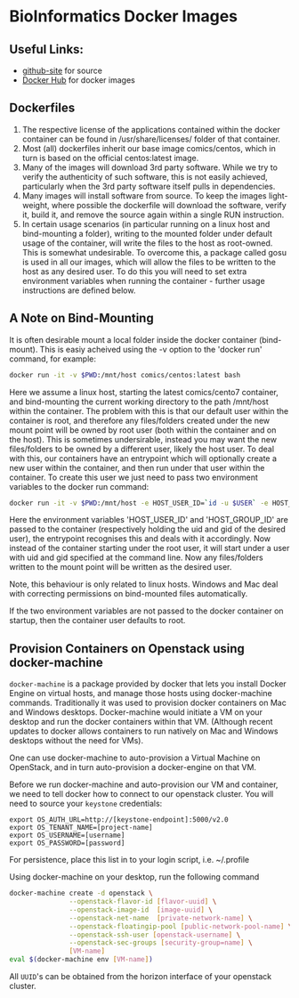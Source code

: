 # BioInformatics Docker Images

## Useful Links:
 * [github-site](https://github.com/c-omics) for source
 * [Docker Hub](https://hub.docker.com/u/comics) for docker images

## Dockerfiles
 1. The respective license of the applications contained within the docker container can be found in /usr/share/licenses/ folder of that container. 
 2. Most (all) dockerfiles inherit our base image comics/centos, which in turn is based on the official centos:latest image.
 3. Many of the images will download 3rd party software. While we try to verify the authenticity of such software, this is not easily achieved, particularly when the 3rd party software itself pulls in dependencies.
 4. Many images will install software from source. To keep the images light-weight, where possible the dockerfile will download the software, verify it, build it, and remove the source again within a single RUN instruction. 
 5. In certain usage scenarios (in particular running on a linux host and bind-mounting a folder), writing to the mounted folder under default usage of the container, will write the files to the host as root-owned. This is somewhat undesirable. To overcome this, a package called gosu is used in all our images, which will allow the files to be written to the host as any desired user. To do this you will need to set extra environment variables when running the container - further usage instructions are defined below.
 
## A Note on Bind-Mounting
It is often desirable mount a local folder inside the docker container (bind-mount). This is easiy acheived using the -v option to the 'docker run' command, for example:
```bash
docker run -it -v $PWD:/mnt/host comics/centos:latest bash
``` 
Here we assume a linux host, starting the latest comics/cento7 container, and bind-mounting the current working directory to the path /mnt/host within the container. The problem with this is that our default user within the container is root, and therefore any files/folders created under the new mount point will be owned by root user (both within the container and on the host). This is sometimes undersirable, instead you may want the new files/folders to be owned by a different user, likely the host user. To deal with this, our containers have an entrypoint which will optionally create a new user within the container, and then run under that user within the container. To create this user we just need to pass two environment variables to the docker run command:
```bash
docker run -it -v $PWD:/mnt/host -e HOST_USER_ID=`id -u $USER` -e HOST_GROUP_ID=`id -g $USER`  comics/centos:latest bash
```
Here the environment variables 'HOST_USER_ID' and 'HOST_GROUP_ID' are passed to the container (respectively holding the uid and gid of the desired user), the entrypoint recognises this and deals with it accordingly. Now instead of the container starting under the root user, it will start under a user with uid and gid specified at the command line. Now any files/folders written to the mount point will be written as the desired user.

Note, this behaviour is only related to linux hosts. Windows and Mac deal with correcting permissions on bind-mounted files automatically.

If the two environment variables are not passed to the docker container on startup, then the container user defaults to root.

## Provision Containers on Openstack using docker-machine
```docker-machine``` is a package provided by docker that lets you install Docker Engine on virtual hosts, and manage those hosts using docker-machine commands. Traditionally it was used to provision docker containers on Mac and Windows desktops. Docker-machine would initiate a VM on your desktop and run the docker containers within that VM. (Although recent updates to docker allows containers to run natively on Mac and Windows desktops without the need for VMs).

One can use docker-machine to auto-provision a Virtual Machine on OpenStack, and in turn auto-provision a docker-engine on that VM.

Before we run docker-machine and auto-provision our VM and container, we need to tell docker how to connect to our openstack cluster. You will need to source your ```keystone``` credentials:
```
export OS_AUTH_URL=http://[keystone-endpoint]:5000/v2.0
export OS_TENANT_NAME=[project-name]
export OS_USERNAME=[username]
export OS_PASSWORD=[password]
```
For persistence, place this list in to your login script, i.e. ~/.profile


Using docker-machine on your desktop, run the following command
```bash
docker-machine create -d openstack \
               --openstack-flavor-id [flavor-uuid] \
               --openstack-image-id  [image-uuid] \
               --openstack-net-name  [private-network-name] \
               --openstack-floatingip-pool [public-network-pool-name] \
               --openstack-ssh-user [openstack-username] \
               --openstack-sec-groups [security-group=name] \
               [VM-name]
eval $(docker-machine env [VM-name])
``` 
All ```UUID```'s can be obtained from the horizon interface of your openstack cluster.




